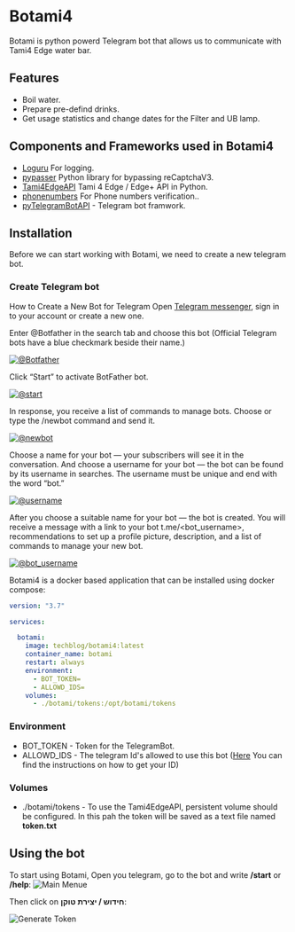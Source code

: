# Botami4
Botami is python powerd Telegram bot that allows us to communicate with Tami4 Edge water bar.

## Features
- Boil water.
- Prepare pre-defind drinks.
- Get usage statistics and change dates for the Filter and UB lamp.

## Components and Frameworks used in Botami4
* [Loguru](https://pypi.org/project/loguru/) For logging.
* [pypasser](https://pypi.org/project/PyPasser/) Python library for bypassing reCaptchaV3.
* [Tami4EdgeAPI](https://pypi.org/project/Tami4EdgeAPI/) Tami 4 Edge / Edge+ API in Python.
* [phonenumbers](https://pypi.org/project/phonenumbers/) For Phone numbers verification..
* [pyTelegramBotAPI](https://pypi.org/project/pyTelegramBotAPI/) - Telegram bot framwork.


## Installation

Before we can start working with Botami, we need to create a new telegram bot. 

### Create Telegram bot
How to Create a New Bot for Telegram
Open [Telegram messenger](https://web.telegram.org/), sign in to your account or create a new one.

 Enter @Botfather in the search tab and choose this bot (Official Telegram bots have a blue checkmark beside their name.)

[![@Botfather](https://github.com/t0mer/voicy/blob/main/screenshots/scr1-min.png?raw=true "@Botfather")](https://github.com/t0mer/voicy/blob/main/screenshots/scr1-min.png?raw=true "@Botfather")

Click “Start” to activate BotFather bot.

[![@start](https://github.com/t0mer/voicy/blob/main/screenshots/scr2-min.png?raw=true "@start")](https://github.com/t0mer/voicy/blob/main/screenshots/scr1-min.png?raw=true "@start")

In response, you receive a list of commands to manage bots.
Choose or type the /newbot command and send it.

[![@newbot](https://github.com/t0mer/voicy/blob/main/screenshots/scr3-min.png?raw=true "@newbot")](https://github.com/t0mer/voicy/blob/main/screenshots/scr3-min.png?raw=true "@newbot")


Choose a name for your bot — your subscribers will see it in the conversation. And choose a username for your bot — the bot can be found by its username in searches. The username must be unique and end with the word “bot.”

[![@username](https://github.com/t0mer/voicy/blob/main/screenshots/scr4-min.png?raw=true "@username")](https://github.com/t0mer/voicy/blob/main/screenshots/scr4-min.png?raw=true "@username")


After you choose a suitable name for your bot — the bot is created. You will receive a message with a link to your bot t.me/<bot_username>, recommendations to set up a profile picture, description, and a list of commands to manage your new bot.

[![@bot_username](https://github.com/t0mer/voicy/blob/main/screenshots/scr5-min.png?raw=true "@bot_username")](https://github.com/t0mer/voicy/blob/main/screenshots/scr5-min.png?raw=true "@bot_username")


Botami4 is a docker based application that can be installed using docker compose:

```yaml
version: "3.7"

services:

  botami:
    image: techblog/botami4:latest
    container_name: botami
    restart: always
    environment:
      - BOT_TOKEN=
      - ALLOWD_IDS=
    volumes:
      - ./botami/tokens:/opt/botami/tokens
```

### Environment
* BOT_TOKEN - Token for the TelegramBot.
* ALLOWD_IDS - The telegram Id's allowed to use this bot ([Here](https://www.alphr.com/telegram-find-user-id/) You can find the instructions on how to get your ID)

### Volumes
* ./botami/tokens - To use the Tami4EdgeAPI, persistent volume should be configured. In this pah the token will be saved as a text file named **token.txt**


## Using the bot
To start using Botami, Open you telegram, go to the bot and write **/start** or **/help**:
![Main Menue](screenshots/start.png)

Then click on **חידוש / יצירת טוקן**:

![Generate Token](screenshots/token.png)